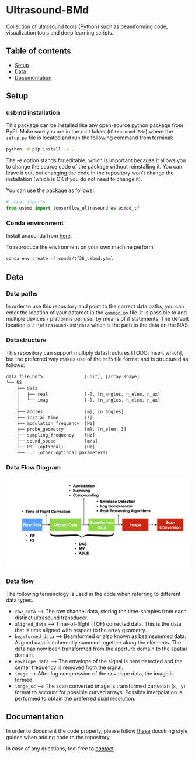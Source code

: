 # Ultrasound-BMd
Collection of ultrasound tools (Python) such as beamforming code, visualization tools and deep learning scripts.

## Table of contents
* [Setup](#setup)
* [Data](#data)
* [Documentation](#documentation)

## Setup
### usbmd installation
This package can be installed like any open-source python package from PyPI.
Make sure you are in the root folder (`Ultrasound-BMd`) where the `setup.py` file is located and run the following command from terminal:
```bash
python -m pip install -e .
```
The -e option stands for editable, which is important because it allows you to change the source code of the package without reinstalling it. You can leave it out, but changing the code in the repository won't change the installation (which is OK if you do not need to change it).

You can use the package as follows:
```Python
# Local imports
from usbmd import tensorflow_ultrasound as usmbd_tf
```

### Conda environment
Install anaconda from [here](https://www.anaconda.com/products/individual#windows).

To reproduce the environment on your own machine perform:
```bash
conda env create -f conda/tf26_usbmd.yaml
```

## Data

### Data paths
In order to use this repository and point to the correct data paths, you can enter the location of your dataroot in the [`common.py`](common.py) file. It is possible to add multiple devices / platforms per user by means of if statements.
The default location is `Z:\Ultrasound-BMd\data` which is the path to the data on the NAS.

### Datastructure
This repository can support multiply datastructures [TODO: insert which], but the preferred way makes use of the `hdf5` file format and is structured as follows:
```
data_file.hdf5                [unit], [array shape] 
└── US
    ├── data
    │   ├── real              [-], [n_angles, n_elem, n_ax]
    │   └── imag              [-], [n_angles, n_elem, n_ax] 
    │	
    ├── angles                [m], [n_angles]
    ├── initial_time          [s]
    ├── modulation_frequency  [Hz] 
    ├── probe_geometry        [m], [n_elem, 3]
    ├── sampling_frequency    [Hz]
    ├── sound_speed           [m/s]
    ├── PRF (optional)        [Hz]
    └── ... (other optional parameters)
```

### Data Flow Diagram
![Data Flow](/diagrams_dataflow.png?raw=true "Data Flow")

### Data flow
The following terminology is used in the code when referring to different data types.
- `raw_data` --> The raw channel data, storing the time-samples from each distinct ultrasound transducer.
- `aligned_data` --> Time-of-flight (TOF) corrected data. This is the data that is time aligned with respect to the array geometry.
- `beamformed_data` --> Beamformed or also known as beamsummed data. Aligned data is coherently summed together along the elements. The data has now been transformed from the aperture domain to the spatial domain.
- `envelope_data` --> The envelope of the signal is here detected and the center frequency is removed from the signal.
- `image` --> After log compression of the envelope data, the image is formed.
- `image_sc` --> The scan converted image is transformed cartesian (`x, y`) format to account for possible curved arrays. Possibly interpolation is performed to obtain the preferred pixel resolution.

## Documentation
In order to document the code properly, please follow [these](docs/example_google_docstrings.py) docstring style guides when adding code to the repository.

In case of any questions, feel free to [contact](mailto:t.s.w.stevens@tue.nl).
